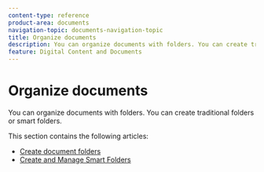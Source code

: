 ```yaml
---
content-type: reference
product-area: documents
navigation-topic: documents-navigation-topic
title: Organize documents
description: You can organize documents with folders. You can create traditional folders or smart folders.
feature: Digital Content and Documents
---
```


# Organize documents

You can organize documents with folders. You can create traditional folders or smart folders.

This section contains the following articles:

* [Create document folders](../../documents/organizing-documents/create-documents-folder.md) 
* [Create and Manage Smart Folders](../../documents/organizing-documents/create-manage-smart-folders.md)

